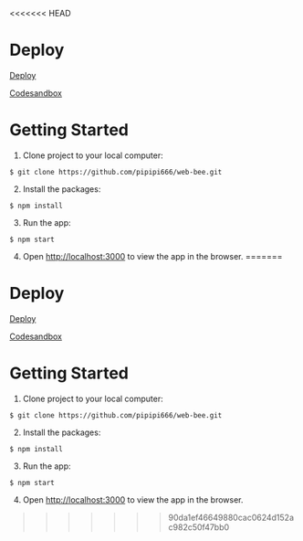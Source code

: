 <<<<<<< HEAD
# Deploy

<a href="https://main--gregarious-cupcake-ad58bd.netlify.app/" target="_blank">Deploy</a>

<a href="https://codesandbox.io/p/github/pipipi666/web-bee/main?layout=%257B%2522activeFilepath%2522%253A%2522%252FREADME.md%2522%252C%2522openFiles%2522%253A%255B%2522%252FREADME.md%2522%255D%252C%2522sidebarPanel%2522%253A%2522EXPLORER%2522%252C%2522gitSidebarPanel%2522%253A%2522COMMIT%2522%252C%2522fullScreenDevtools%2522%253Afalse%252C%2522rootPanelGroup%2522%253A%257B%2522direction%2522%253A%2522vertical%2522%252C%2522type%2522%253A%2522PANEL_GROUP%2522%252C%2522id%2522%253A%2522DEVTOOLS_PANELS%2522%252C%2522panels%2522%253A%255B%257B%2522type%2522%253A%2522PANEL%2522%252C%2522panelType%2522%253A%2522TABS%2522%252C%2522id%2522%253A%2522clgxq31n900dh356ns1v216ra%2522%257D%255D%252C%2522sizes%2522%253A%255B100%255D%257D%252C%2522tabbedPanels%2522%253A%257B%2522clgxq31n900dh356ns1v216ra%2522%253A%257B%2522id%2522%253A%2522clgxq31n900dh356ns1v216ra%2522%252C%2522activeTabId%2522%253A%2522clgxtx9pt00cu356ng4wciy5t%2522%252C%2522tabs%2522%253A%255B%257B%2522id%2522%253A%2522clgxq31n900dg356nxquxbfuz%2522%252C%2522type%2522%253A%2522TASK_LOG%2522%252C%2522taskId%2522%253A%2522start%2522%257D%252C%257B%2522type%2522%253A%2522TASK_PORT%2522%252C%2522taskId%2522%253A%2522start%2522%252C%2522port%2522%253A3000%252C%2522id%2522%253A%2522clgxtx9pt00cu356ng4wciy5t%2522%252C%2522path%2522%253A%2522%252F%2522%257D%255D%257D%257D%252C%2522showSidebar%2522%253Atrue%252C%2522showDevtools%2522%253Atrue%252C%2522sidebarPanelSize%2522%253A15%252C%2522editorPanelSize%2522%253A48.333333333333336%252C%2522devtoolsPanelSize%2522%253A35%257D" target="_blank">Codesandbox</a>

# Getting Started

1. Clone project to your local computer:

```
$ git clone https://github.com/pipipi666/web-bee.git
```

2. Install the packages:

```
$ npm install
```

3. Run the app:

```
$ npm start
```

4. Open [http://localhost:3000](http://localhost:3000) to view the app in the browser.
=======
# Deploy

<a href="https://gregarious-cupcake-ad58bd.netlify.app/" target="_blank">Deploy</a>

<a href="https://codesandbox.io/p/github/pipipi666/web-bee/main?layout=%257B%2522activeFilepath%2522%253A%2522%252FREADME.md%2522%252C%2522openFiles%2522%253A%255B%2522%252FREADME.md%2522%255D%252C%2522sidebarPanel%2522%253A%2522EXPLORER%2522%252C%2522gitSidebarPanel%2522%253A%2522COMMIT%2522%252C%2522fullScreenDevtools%2522%253Afalse%252C%2522rootPanelGroup%2522%253A%257B%2522direction%2522%253A%2522vertical%2522%252C%2522type%2522%253A%2522PANEL_GROUP%2522%252C%2522id%2522%253A%2522DEVTOOLS_PANELS%2522%252C%2522panels%2522%253A%255B%257B%2522type%2522%253A%2522PANEL%2522%252C%2522panelType%2522%253A%2522TABS%2522%252C%2522id%2522%253A%2522clgxq31n900dh356ns1v216ra%2522%257D%255D%252C%2522sizes%2522%253A%255B100%255D%257D%252C%2522tabbedPanels%2522%253A%257B%2522clgxq31n900dh356ns1v216ra%2522%253A%257B%2522id%2522%253A%2522clgxq31n900dh356ns1v216ra%2522%252C%2522activeTabId%2522%253A%2522clgxtx9pt00cu356ng4wciy5t%2522%252C%2522tabs%2522%253A%255B%257B%2522id%2522%253A%2522clgxq31n900dg356nxquxbfuz%2522%252C%2522type%2522%253A%2522TASK_LOG%2522%252C%2522taskId%2522%253A%2522start%2522%257D%252C%257B%2522type%2522%253A%2522TASK_PORT%2522%252C%2522taskId%2522%253A%2522start%2522%252C%2522port%2522%253A3000%252C%2522id%2522%253A%2522clgxtx9pt00cu356ng4wciy5t%2522%252C%2522path%2522%253A%2522%252F%2522%257D%255D%257D%257D%252C%2522showSidebar%2522%253Atrue%252C%2522showDevtools%2522%253Atrue%252C%2522sidebarPanelSize%2522%253A15%252C%2522editorPanelSize%2522%253A48.333333333333336%252C%2522devtoolsPanelSize%2522%253A35%257D" target="_blank">Codesandbox</a>

# Getting Started

1. Clone project to your local computer:

```
$ git clone https://github.com/pipipi666/web-bee.git
```

2. Install the packages:

```
$ npm install
```

3. Run the app:

```
$ npm start
```

4. Open [http://localhost:3000](http://localhost:3000) to view the app in the browser.
>>>>>>> 90da1ef46649880cac0624d152ac982c50f47bb0
